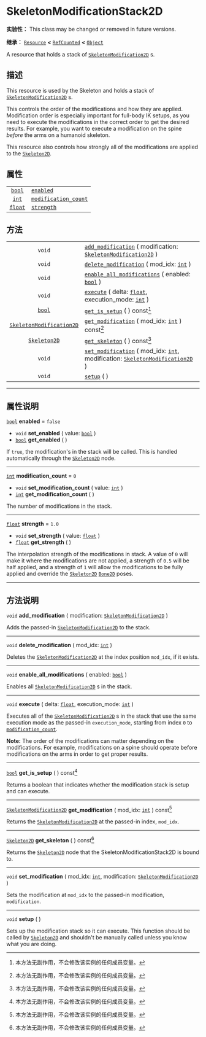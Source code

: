 <!-- ⚠ 请勿编辑本文件 ⚠ -->
<!-- 本文档使用脚本从 WeDot 引擎源码仓库生成。 -->
<!-- 生成脚本：https://github.com/WeDot-Engine/WeDot/tree/4.3/doc/tools/make_md.py； -->
<!-- 原文件：https://github.com/WeDot-Engine/WeDot/tree/4.3/doc/classes/SkeletonModificationStack2D.xml。 -->

<div id="_class_skeletonmodificationstack2d"></div>

# SkeletonModificationStack2D

**实验性：** This class may be changed or removed in future versions.

**继承：** [`Resource`](class_resource.md) **<** [`RefCounted`](class_refcounted.md) **<** [`Object`](class_object.md)

A resource that holds a stack of [`SkeletonModification2D`](class_skeletonmodification2d.md) s.

## 描述

This resource is used by the Skeleton and holds a stack of [`SkeletonModification2D`](class_skeletonmodification2d.md) s.

This controls the order of the modifications and how they are applied. Modification order is especially important for full-body IK setups, as you need to execute the modifications in the correct order to get the desired results. For example, you want to execute a modification on the spine *before* the arms on a humanoid skeleton.

This resource also controls how strongly all of the modifications are applied to the [`Skeleton2D`](class_skeleton2d.md).

## 属性

|||
|:-:|:--|
| [`bool`](class_bool.md)   | [`enabled`](class_skeletonmodificationstack2d.md#class_skeletonmodificationstack2d_property_enabled)                       | ``false`` |
| [`int`](class_int.md)     | [`modification_count`](class_skeletonmodificationstack2d.md#class_skeletonmodificationstack2d_property_modification_count) | ``0``     |
| [`float`](class_float.md) | [`strength`](class_skeletonmodificationstack2d.md#class_skeletonmodificationstack2d_property_strength)                     | ``1.0``   |

## 方法

|||
|:-:|:--|
| `void`                                                      | [`add_modification`](class_skeletonmodificationstack2d.md#class_skeletonmodificationstack2d_method_add_modification) ( modification: [`SkeletonModification2D`](class_skeletonmodification2d.md) )                                 |
| `void`                                                      | [`delete_modification`](class_skeletonmodificationstack2d.md#class_skeletonmodificationstack2d_method_delete_modification) ( mod_idx: [`int`](class_int.md) )                                                                      |
| `void`                                                      | [`enable_all_modifications`](class_skeletonmodificationstack2d.md#class_skeletonmodificationstack2d_method_enable_all_modifications) ( enabled: [`bool`](class_bool.md) )                                                          |
| `void`                                                      | [`execute`](class_skeletonmodificationstack2d.md#class_skeletonmodificationstack2d_method_execute) ( delta: [`float`](class_float.md), execution_mode: [`int`](class_int.md) )                                                     |
| [`bool`](class_bool.md)                                     | [`get_is_setup`](class_skeletonmodificationstack2d.md#class_skeletonmodificationstack2d_method_get_is_setup) ( ) const[^const]                                                                                                     |
| [`SkeletonModification2D`](class_skeletonmodification2d.md) | [`get_modification`](class_skeletonmodificationstack2d.md#class_skeletonmodificationstack2d_method_get_modification) ( mod_idx: [`int`](class_int.md) ) const[^const]                                                              |
| [`Skeleton2D`](class_skeleton2d.md)                         | [`get_skeleton`](class_skeletonmodificationstack2d.md#class_skeletonmodificationstack2d_method_get_skeleton) ( ) const[^const]                                                                                                     |
| `void`                                                      | [`set_modification`](class_skeletonmodificationstack2d.md#class_skeletonmodificationstack2d_method_set_modification) ( mod_idx: [`int`](class_int.md), modification: [`SkeletonModification2D`](class_skeletonmodification2d.md) ) |
| `void`                                                      | [`setup`](class_skeletonmodificationstack2d.md#class_skeletonmodificationstack2d_method_setup) ( )                                                                                                                                 |

<!-- rst-class:: classref-section-separator -->

---

## 属性说明

<div id="_class_skeletonmodificationstack2d_property_enabled"></div>

[`bool`](class_bool.md) **enabled** = ``false`` <div id="class_skeletonmodificationstack2d_property_enabled"></div>

- `void` **set_enabled** ( value: [`bool`](class_bool.md) )
- [`bool`](class_bool.md) **get_enabled** ( )

If `true`, the modification's in the stack will be called. This is handled automatically through the [`Skeleton2D`](class_skeleton2d.md) node.

<!-- rst-class:: classref-item-separator -->

---

<div id="_class_skeletonmodificationstack2d_property_modification_count"></div>

[`int`](class_int.md) **modification_count** = ``0`` <div id="class_skeletonmodificationstack2d_property_modification_count"></div>

- `void` **set_modification_count** ( value: [`int`](class_int.md) )
- [`int`](class_int.md) **get_modification_count** ( )

The number of modifications in the stack.

<!-- rst-class:: classref-item-separator -->

---

<div id="_class_skeletonmodificationstack2d_property_strength"></div>

[`float`](class_float.md) **strength** = ``1.0`` <div id="class_skeletonmodificationstack2d_property_strength"></div>

- `void` **set_strength** ( value: [`float`](class_float.md) )
- [`float`](class_float.md) **get_strength** ( )

The interpolation strength of the modifications in stack. A value of `0` will make it where the modifications are not applied, a strength of `0.5` will be half applied, and a strength of `1` will allow the modifications to be fully applied and override the [`Skeleton2D`](class_skeleton2d.md) [`Bone2D`](class_bone2d.md) poses.

<!-- rst-class:: classref-section-separator -->

---

## 方法说明

<div id="_class_skeletonmodificationstack2d_method_add_modification"></div>

`void` **add_modification** ( modification: [`SkeletonModification2D`](class_skeletonmodification2d.md) )<div id="class_skeletonmodificationstack2d_method_add_modification"></div>

Adds the passed-in [`SkeletonModification2D`](class_skeletonmodification2d.md) to the stack.

<!-- rst-class:: classref-item-separator -->

---

<div id="_class_skeletonmodificationstack2d_method_delete_modification"></div>

`void` **delete_modification** ( mod_idx: [`int`](class_int.md) )<div id="class_skeletonmodificationstack2d_method_delete_modification"></div>

Deletes the [`SkeletonModification2D`](class_skeletonmodification2d.md) at the index position `mod_idx`, if it exists.

<!-- rst-class:: classref-item-separator -->

---

<div id="_class_skeletonmodificationstack2d_method_enable_all_modifications"></div>

`void` **enable_all_modifications** ( enabled: [`bool`](class_bool.md) )<div id="class_skeletonmodificationstack2d_method_enable_all_modifications"></div>

Enables all [`SkeletonModification2D`](class_skeletonmodification2d.md) s in the stack.

<!-- rst-class:: classref-item-separator -->

---

<div id="_class_skeletonmodificationstack2d_method_execute"></div>

`void` **execute** ( delta: [`float`](class_float.md), execution_mode: [`int`](class_int.md) )<div id="class_skeletonmodificationstack2d_method_execute"></div>

Executes all of the [`SkeletonModification2D`](class_skeletonmodification2d.md) s in the stack that use the same execution mode as the passed-in `execution_mode`, starting from index `0` to [`modification_count`](class_skeletonmodificationstack2d.md#class_skeletonmodificationstack2d_property_modification_count).

 **Note:** The order of the modifications can matter depending on the modifications. For example, modifications on a spine should operate before modifications on the arms in order to get proper results.

<!-- rst-class:: classref-item-separator -->

---

<div id="_class_skeletonmodificationstack2d_method_get_is_setup"></div>

[`bool`](class_bool.md) **get_is_setup** ( ) const[^const]<div id="class_skeletonmodificationstack2d_method_get_is_setup"></div>

Returns a boolean that indicates whether the modification stack is setup and can execute.

<!-- rst-class:: classref-item-separator -->

---

<div id="_class_skeletonmodificationstack2d_method_get_modification"></div>

[`SkeletonModification2D`](class_skeletonmodification2d.md) **get_modification** ( mod_idx: [`int`](class_int.md) ) const[^const]<div id="class_skeletonmodificationstack2d_method_get_modification"></div>

Returns the [`SkeletonModification2D`](class_skeletonmodification2d.md) at the passed-in index, `mod_idx`.

<!-- rst-class:: classref-item-separator -->

---

<div id="_class_skeletonmodificationstack2d_method_get_skeleton"></div>

[`Skeleton2D`](class_skeleton2d.md) **get_skeleton** ( ) const[^const]<div id="class_skeletonmodificationstack2d_method_get_skeleton"></div>

Returns the [`Skeleton2D`](class_skeleton2d.md) node that the SkeletonModificationStack2D is bound to.

<!-- rst-class:: classref-item-separator -->

---

<div id="_class_skeletonmodificationstack2d_method_set_modification"></div>

`void` **set_modification** ( mod_idx: [`int`](class_int.md), modification: [`SkeletonModification2D`](class_skeletonmodification2d.md) )<div id="class_skeletonmodificationstack2d_method_set_modification"></div>

Sets the modification at `mod_idx` to the passed-in modification, `modification`.

<!-- rst-class:: classref-item-separator -->

---

<div id="_class_skeletonmodificationstack2d_method_setup"></div>

`void` **setup** ( )<div id="class_skeletonmodificationstack2d_method_setup"></div>

Sets up the modification stack so it can execute. This function should be called by [`Skeleton2D`](class_skeleton2d.md) and shouldn't be manually called unless you know what you are doing.

[^virtual]: 本方法通常需要用户覆盖才能生效。
[^const]: 本方法无副作用，不会修改该实例的任何成员变量。
[^vararg]: 本方法除了能接受在此处描述的参数外，还能够继续接受任意数量的参数。
[^constructor]: 本方法用于构造某个类型。
[^static]: 调用本方法无需实例，可直接使用类名进行调用。
[^operator]: 本方法描述的是使用本类型作为左操作数的有效运算符。
[^bitfield]: 这个值是由下列位标志构成位掩码的整数。
[^void]: 无返回值。
